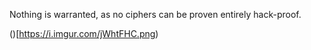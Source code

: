 Nothing is warranted, as no ciphers can be proven entirely hack-proof.

()[https://i.imgur.com/jWhtFHC.png)
